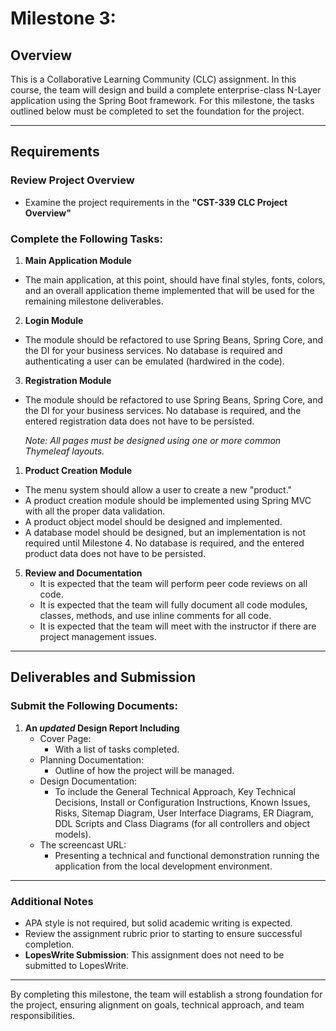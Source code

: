# Milestone 3: 

## Overview
This is a Collaborative Learning Community (CLC) assignment. In this course, the team will design and build a complete enterprise-class N-Layer application using the Spring Boot framework. For this milestone, the tasks outlined below must be completed to set the foundation for the project.

---

## Requirements

### Review Project Overview
- Examine the project requirements in the **"CST-339 CLC Project Overview"**

### Complete the Following Tasks:

1. **Main Application Module**
- The main application, at this point, should have final styles, fonts, colors, and an overall application theme implemented that will be used for the remaining milestone deliverables.

2. **Login Module**
- The module should be refactored to use Spring Beans, Spring Core, and the DI for your business services. No database is required and authenticating a user can be emulated (hardwired in the code).

3. **Registration Module**
- The module should be refactored to use Spring Beans, Spring Core, and the DI for your business services. No database is required, and the entered registration data does not have to be persisted.
  
  *Note: All pages must be designed using one or more common Thymeleaf layouts.*

1. **Product Creation Module**
- The menu system should allow a user to create a new "product."
- A product creation module should be implemented using Spring MVC with all the proper data validation.
- A product object model should be designed and implemented.
- A database model should be designed, but an implementation is not required until Milestone 4. No database is required, and the entered product data does not have to be persisted.


5. **Review and Documentation**
   - It is expected that the team will perform peer code reviews on all code.
   - It is expected that the team will fully document all code modules, classes, methods, and use inline comments for all code.
   - It is expected that the team will meet with the instructor if there are project management issues.
  
---

## Deliverables and Submission

### Submit the Following Documents:

1. **An *updated* Design Report Including**
   - Cover Page:
     - With a list of tasks completed.
   - Planning Documentation:
     - Outline of how the project will be managed.
   - Design Documentation:
     - To include the General Technical Approach, Key Technical Decisions, Install or Configuration Instructions, Known Issues, Risks, Sitemap Diagram, User Interface Diagrams, ER Diagram, DDL Scripts and Class Diagrams (for all controllers and object models).
   - The screencast URL:
     - Presenting a technical and functional demonstration running the application from the local development environment.

---

### Additional Notes
- APA style is not required, but solid academic writing is expected.
- Review the assignment rubric prior to starting to ensure successful completion.
- **LopesWrite Submission**: This assignment does not need to be submitted to LopesWrite.

---

By completing this milestone, the team will establish a strong foundation for the project, ensuring alignment on goals, technical approach, and team responsibilities.

